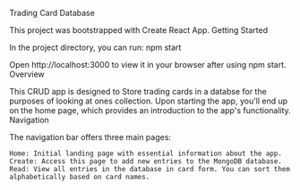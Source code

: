 Trading Card Database

This project was bootstrapped with Create React App.
Getting Started

In the project directory, you can run:
npm start

Open http://localhost:3000 to view it in your browser after using npm start.
Overview

This CRUD app is designed to Store trading cards in a databse for the purposes of looking at ones collection. Upon starting the app, you'll end up on the home page, which provides an introduction to the app's functionality.
Navigation

The navigation bar offers three main pages:

    Home: Initial landing page with essential information about the app.
    Create: Access this page to add new entries to the MongoDB database.
    Read: View all entries in the database in card form. You can sort them alphabetically based on card names.

